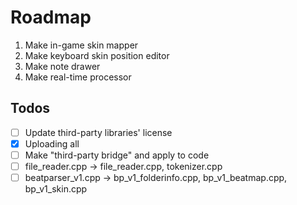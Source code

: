 # Roadmap
1. Make in-game skin mapper
1. Make keyboard skin position editor
1. Make note drawer
1. Make real-time processor
## Todos
- [ ] Update third-party libraries' license
- [x] Uploading all
- [ ] Make "third-party bridge" and apply to code
- [ ] file_reader.cpp -> file_reader.cpp, tokenizer.cpp
- [ ] beatparser_v1.cpp -> bp_v1_folderinfo.cpp, bp_v1_beatmap.cpp, bp_v1_skin.cpp